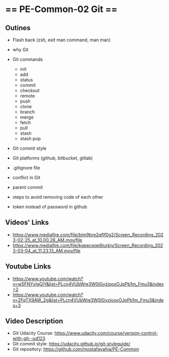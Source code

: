 # == PE-Common-02 Git ==
## Outines
- Flash back (zsh, exit man command, man man)
- why Git
- Git commands
  - init
  - add
  - status
  - commit
  - checkout
  - remote
  - push
  - clone
  - branch
  - merge
  - fetch
  - pull
  - stash
  - stash pop
  
- Git commit style
- Git platforms (github, bitbucket, gitlab)
- .gitignore file
- conflict in Git
- parent commit
- steps to avoid removing code of each other 
- token instead of password in github

## Videos' Links
- https://www.mediafire.com/file/bim9bre2qflf0g2/Screen_Recording_2023-02-25_at_10.00.28_AM.mov/file
- https://www.mediafire.com/file/kgpecqqe9iurkiy/Screen_Recording_2023-03-04_at_11.23.13_AM.mov/file

## Youtube Links
- https://www.youtube.com/watch?v=w5FNYvlgGlY&list=PLcn4VUbWre3W0IGyziooxOJpPb1m_Fmu3&index=2
- https://www.youtube.com/watch?v=2FqTX9AW_2g&list=PLcn4VUbWre3W0IGyziooxOJpPb1m_Fmu3&index=3

## Video Description
- Git Udacity Course:
    https://www.udacity.com/course/version-control-with-git--ud123
- Git commit style:
    https://udacity.github.io/git-styleguide/
- Git repository:
    https://github.com/mostafayahia/PE-Common

